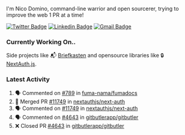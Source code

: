 
I'm Nico Domino, command-line warrior and open sourcerer, trying to improve the web 1 PR at a time!

[![Twitter Badge](https://img.shields.io/badge/-@ndom91-1ca0f1?style=flat-square&labelColor=1ca0f1&logo=twitter&logoColor=white&link=https://twitter.com/ndom91)](https://twitter.com/ndom91) [![Linkedin Badge](https://img.shields.io/badge/-ndom91-blue?style=flat-square&logo=Linkedin&logoColor=white&link=https://www.linkedin.com/in/ndom91/)](https://www.linkedin.com/in/ndom91/) [![Gmail Badge](https://img.shields.io/badge/-yo@ndo.dev-c14438?style=flat-square&logo=mail.ru&logoColor=white&link=mailto:yo@ndo.dev)](mailto:yo@ndo.dev)

### Currently Working On..

Side projects like 📬 [Briefkasten](https://briefkastenhq.com) and opensource libraries like 🔒 [NextAuth.js](https://github.com/nextauthjs/next-auth).

<!--START_SECTION_PROFILE_VIEWS:readme-info-->
<!--END_SECTION_PROFILE_VIEWS:readme-info-->

<!--START_SECTION_DAILY_COMMIT:readme-info-->
<!--END_SECTION_DAILY_COMMIT:readme-info-->

<!--START_SECTION_WEEKLY_COMMIT:readme-info-->
<!--END_SECTION_WEEKLY_COMMIT:readme-info-->

### Latest Activity

<!--START_SECTION:activity-->
1. 🗣 Commented on [#789](https://github.com/fuma-nama/fumadocs/issues/789#issuecomment-2324899616) in [fuma-nama/fumadocs](https://github.com/fuma-nama/fumadocs)
2. 🎉 Merged PR [#11749](https://github.com/nextauthjs/next-auth/pull/11749) in [nextauthjs/next-auth](https://github.com/nextauthjs/next-auth)
3. 🗣 Commented on [#11749](https://github.com/nextauthjs/next-auth/pull/11749#issuecomment-2324844318) in [nextauthjs/next-auth](https://github.com/nextauthjs/next-auth)
4. 🗣 Commented on [#4643](https://github.com/gitbutlerapp/gitbutler/pull/4643#issuecomment-2324836886) in [gitbutlerapp/gitbutler](https://github.com/gitbutlerapp/gitbutler)
5. ❌ Closed PR [#4643](https://github.com/gitbutlerapp/gitbutler/pull/4643) in [gitbutlerapp/gitbutler](https://github.com/gitbutlerapp/gitbutler)
<!--END_SECTION:activity-->
